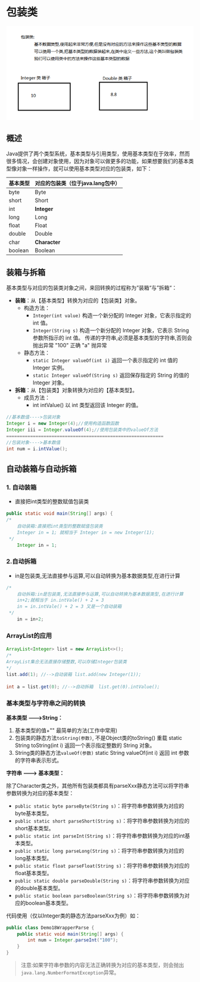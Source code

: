 # 包装类

![](../.gitbook/assets/02-bao-zhuang-lei-de-gai-nian-.bmp)



## 概述

Java提供了两个类型系统，基本类型与引用类型，使用基本类型在于效率，然而很多情况，会创建对象使用，因为对象可以做更多的功能，如果想要我们的基本类型像对象一样操作，就可以使用基本类型对应的包装类，如下：

| 基本类型 | 对应的包装类（位于java.lang包中） |
| :--- | :--- |
| byte | Byte |
| short | Short |
| int | **Integer** |
| long | Long |
| float | Float |
| double | Double |
| char | **Character** |
| boolean | Boolean |

## 装箱与拆箱

基本类型与对应的包装类对象之间，来回转换的过程称为”装箱“与”拆箱“：

* **装箱**：从【基本类型】转换为对应的【包装类】对象。
  * 构造方法：
    * `Integer(int value)` 构造一个新分配的 Integer 对象，它表示指定的 int 值。
    * `Integer(String s)` 构造一个新分配的 Integer 对象，它表示 String 参数所指示的 int 值。 传递的字符串,必须是基本类型的字符串,否则会抛出异常 "100" 正确 "a" 抛异常
  * 静态方法：
    * `static Integer valueOf(int i)` 返回一个表示指定的 int 值的 Integer 实例。
    * `static Integer valueOf(String s)` 返回保存指定的 String 的值的 Integer 对象。 
* **拆箱**：从【包装类】对象转换为对应的【基本类型】。
  * 成员方法：
    * int intValue\(\) 以 int 类型返回该 Integer 的值。

```java
//基本数值---->包装对象
Integer i = new Integer(4);//使用构造函数函数
Integer iii = Integer.valueOf(4);//使用包装类中的valueOf方法
===========================================================
//包装对象---->基本数值
int num = i.intValue();
```

## 自动装箱与自动拆箱

### 1. 自动装箱

* 直接把int类型的整数赋值包装类

```java
public static void main(String[] args) {
/*
    自动装箱:直接把int类型的整数赋值包装类
    Integer in = 1; 就相当于 Integer in = new Integer(1);
 */
    Integer in = 1;
```

### 2.自动拆箱

* in是包装类,无法直接参与运算,可以自动转换为基本数据类型,在进行计算

```java
/*
    自动拆箱:in是包装类,无法直接参与运算,可以自动转换为基本数据类型,在进行计算
    in+2;就相当于 in.intVale() + 2 = 3
    in = in.intVale() + 2 = 3 又是一个自动装箱
 */
    in = in+2;
```

### ArrayList的应用

```java
ArrayList<Integer> list = new ArrayList<>();
/*
ArrayList集合无法直接存储整数,可以存储Integer包装类
*/
list.add(1); //-->自动装箱 list.add(new Integer(1));

int a = list.get(0); //-->自动拆箱  list.get(0).intValue();
```



### 基本类型与字符串之间的转换

**基本类型 ---&gt;String：**

1. 基本类型的值+"" 最简单的方法\(工作中常用\) 
2. 包装类的静态方法`toString(参数)`, 不是Object类的toString\(\) 重载 static String toString\(int i\) 返回一个表示指定整数的 String 对象。 
3. String类的静态方法`valueOf(参数)` static String valueOf\(int i\) 返回 int 参数的字符串表示形式。

**字符串 ---&gt; 基本类型：**

除了Character类之外，其他所有包装类都具有parseXxx静态方法可以将字符串参数转换为对应的基本类型：

* `public static byte parseByte(String s)`：将字符串参数转换为对应的byte基本类型。
* `public static short parseShort(String s)`：将字符串参数转换为对应的short基本类型。
* `public static int parseInt(String s)`：将字符串参数转换为对应的int基本类型。
* `public static long parseLong(String s)`：将字符串参数转换为对应的long基本类型。
* `public static float parseFloat(String s)`：将字符串参数转换为对应的float基本类型。
* `public static double parseDouble(String s)`：将字符串参数转换为对应的double基本类型。
* `public static boolean parseBoolean(String s)`：将字符串参数转换为对应的boolean基本类型。

代码使用（仅以Integer类的静态方法parseXxx为例）如：

```java
public class Demo18WrapperParse {
    public static void main(String[] args) {
        int num = Integer.parseInt("100");
    }
}
```

> 注意:如果字符串参数的内容无法正确转换为对应的基本类型，则会抛出`java.lang.NumberFormatException`异常。

